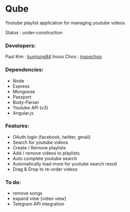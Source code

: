 Qube
==========

Youtube playlist application for managing youtube videos

Status : under-construction

### Developers:

Paul Kim : [bumjung94](https://github.com/bumjung94)
Insoo Choo : [insoochoo](https://github.com/insoochoo)

### Dependencies:

   * Node
   * Express
   * Mongoose
   * Passport
   * Body-Parser
   * Youtube API (v3)
   * Angular.js

### Features:

   * OAuth login (facebook, twitter, gmail)
   * Search for youtube videos
   * Create / Remove playlists
   * Add / remove videos to playlists
   * Auto complete youtube search
   * Automatically load more for youtube search result
   * Drag & Drop to re-order videos

### To do:

   * remove songs
   * expand view [video view]
   * Telegram API integration
